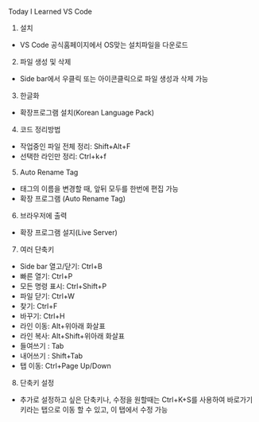 Today I Learned VS Code

1. 설치
 - VS Code 공식홈페이지에서 OS맞는 설치파일을 다운로드
2. 파일 생성 및 삭제
 - Side bar에서 우클릭 또는 아이콘클릭으로 파일 생성과 삭제 가능
3. 한글화
 - 확장프로그램 설치(Korean Language Pack)
4. 코드 정리방법
 - 작업중인 파일 전체 정리: Shift+Alt+F
 - 선택한 라인만 정리: Ctrl+k+f
5. Auto Rename Tag
 - 태그의 이름을 변경할 때, 앞뒤 모두를 한번에 편집 가능
 - 확장 프로그램 (Auto Rename Tag)
6. 브라우저에 출력
 - 확장 프로그램 설지(Live Server)
7. 여러 단축키
 - Side bar 열고/닫기: Ctrl+B
 - 빠른 열기: Ctrl+P
 - 모든 명령 표시: Ctrl+Shift+P
 - 파일 닫기: Ctrl+W
 - 찾기: Ctrl+F
 - 바꾸기: Ctrl+H
 - 라인 이동: Alt+위아래 화살표
 - 라인 복사: Alt+Shift+위아래 화살표
 - 들여쓰기 : Tab
 - 내어쓰기 : Shift+Tab
 - 탭 이동: Ctrl+Page Up/Down
8. 단축키 설정
 - 추가로 설정하고 싶은 단축키나, 수정을 원할때는 Ctrl+K+S를 사용하여 바로가기 키라는 탭으로 이동 할 수 있고, 이 탭에서 수정 가능

